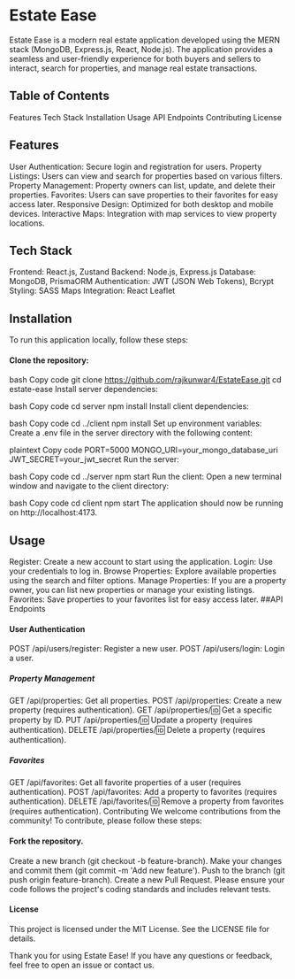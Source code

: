 # Estate Ease
Estate Ease is a modern real estate application developed using the MERN stack (MongoDB, Express.js, React, Node.js). The application provides a seamless and user-friendly experience for both buyers and sellers to interact, search for properties, and manage real estate transactions.




## Table of Contents
Features
Tech Stack
Installation
Usage
API Endpoints
Contributing
License

## Features
User Authentication: Secure login and registration for users.
Property Listings: Users can view and search for properties based on various filters.
Property Management: Property owners can list, update, and delete their properties.
Favorites: Users can save properties to their favorites for easy access later.
Responsive Design: Optimized for both desktop and mobile devices.
Interactive Maps: Integration with map services to view property locations.

## Tech Stack
Frontend: React.js, Zustand
Backend: Node.js, Express.js
Database: MongoDB, PrismaORM
Authentication: JWT (JSON Web Tokens), Bcrypt
Styling: SASS
Maps Integration: React Leaflet


## Installation
To run this application locally, follow these steps:

#### Clone the repository:
bash
Copy code
git clone https://github.com/rajkunwar4/EstateEase.git
cd estate-ease
Install server dependencies:

bash
Copy code
cd server
npm install
Install client dependencies:

bash
Copy code
cd ../client
npm install
Set up environment variables:
Create a .env file in the server directory with the following content:

plaintext
Copy code
PORT=5000
MONGO_URI=your_mongo_database_uri
JWT_SECRET=your_jwt_secret
Run the server:

bash
Copy code
cd ../server
npm start
Run the client:
Open a new terminal window and navigate to the client directory:

bash
Copy code
cd client
npm start
The application should now be running on http://localhost:4173.

## Usage
Register: Create a new account to start using the application.
Login: Use your credentials to log in.
Browse Properties: Explore available properties using the search and filter options.
Manage Properties: If you are a property owner, you can list new properties or manage your existing listings.
Favorites: Save properties to your favorites list for easy access later.
##API Endpoints

#### User Authentication

POST /api/users/register: Register a new user.
POST /api/users/login: Login a user.

##### Property Management

GET /api/properties: Get all properties.
POST /api/properties: Create a new property (requires authentication).
GET /api/properties/:id: Get a specific property by ID.
PUT /api/properties/:id: Update a property (requires authentication).
DELETE /api/properties/:id: Delete a property (requires authentication).

##### Favorites

GET /api/favorites: Get all favorite properties of a user (requires authentication).
POST /api/favorites: Add a property to favorites (requires authentication).
DELETE /api/favorites/:id: Remove a property from favorites (requires authentication).
Contributing
We welcome contributions from the community! To contribute, please follow these steps:

#### Fork the repository.
Create a new branch (git checkout -b feature-branch).
Make your changes and commit them (git commit -m 'Add new feature').
Push to the branch (git push origin feature-branch).
Create a new Pull Request.
Please ensure your code follows the project's coding standards and includes relevant tests.

#### License
This project is licensed under the MIT License. See the LICENSE file for details.

Thank you for using Estate Ease! If you have any questions or feedback, feel free to open an issue or contact us.